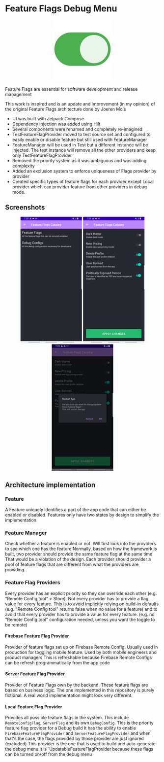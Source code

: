 # Feature Flags Debug Menu
<p align="center">
  <img src="https://github.com/rygelouv/FeatureFlags/blob/main/on-button.png" width="200">
</p>

Feature Flags are essential for software development and release management

This work is inspired and is an update and improvement (in my opinion) of the original Feature Flags architecture done by Joeren Mols
- UI was built with Jetpack Compose
- Dependency Injection was added using Hilt
- Several components were renamed and completely re-imagined
- TestFeatureFlagProvider moved to test source set and configured to easily enable or disable feature but still used with FeatureManager
- FeatureManager will be used in Test but a different instance will be injected. The test instance will remove all the other providers and keep only TestFeatureFlagProvider
- Removed the priority system as it was ambiguous and was adding complexity
- Added an exclusion system to enforce uniqueness of Flags provider by provider
- Created specific types of feature flags for each provider except Local provider which can provider feature from other providers in debug mode.

## Screenshots
<p align="center">
<img src="https://github.com/rygelouv/FeatureFlags/blob/main/screenshot-1648756729152.png" width="200">   <img src="https://github.com/rygelouv/FeatureFlags/blob/main/screenshot-1648756740397.png" width="200">   <img src="https://github.com/rygelouv/FeatureFlags/blob/main/screenshot-1648756748689.png" width="200">
</p>

## Architecture implementation

### Feature
A Feature uniquely identifies a part of the app code that can either be enabled or disabled.
Features only have two states by design to simplify the implementation

### Feature Manager
Check whether a feature is enabled or not. Will first look into the providers to see which one has the feature
  Normally, based on how the framework is built, two provider should provide the same feature flag at the same time
  That would be a violation of the design. Each provider should provider a pool of feature flags that are different
  from what the providers are providing.

### Feature Flag Providers
Every provider has an explicit priority so they can override each other (e.g. "Remote Config tool" > Store).
Not every provider has to provide a flag value for every feature. This is to avoid implicitly relying on build-in
defaults (e.g. "Remote Config tool" returns false when no value for a feature) and to avoid that every provider has to provide a
value for every feature. (e.g. no "Remote Config tool" configuration needed, unless you want the toggle to be remote)

#### Firebase Feature Flag Provider
Provider of feature flags set up on Firebase Remote Config. Usually used in production for toggling
mobile feature. Used by both mobile engineers and product managers
This is refreshable because Firebase Remote Configs can be refresh programmatically from the app code
#### Server Feature Flag Provider
Provider of Feature Flags own by the backend. These feature flags are based on business logic.
The one implemented in this repository is purely fictional. A real world implementation might look very different.
#### Local Feature Flag Provider
Provides all possible feature flags in the system. This include `RemoteConfigFlag`, `ServerFlag`
and its own `DebugConfig`. This is the priority feature flag provider for a Debug build
It has the ability to enable `FirebaseFeatureFlagProvider` and `ServerFeatureFlagProvider` and when
that's the case, the flags provided by those provider are just ignored (excluded)
This provider is the one that is used to build and auto-generate the debug menu
It is `UpdatableFeatureFlagProvider because these flags can be turned on/off from the debug menu